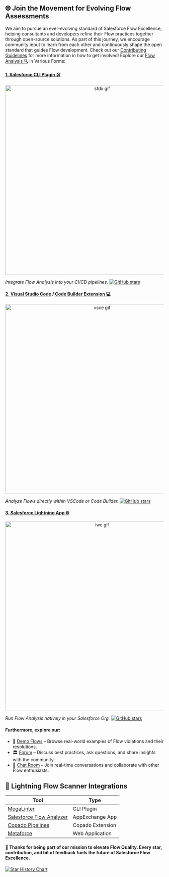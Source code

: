 ## 🌐 Join the Movement for Evolving Flow Assessments

We aim to pursue an ever-evolving standard of Salesforce Flow Excellence, helping consultants and developers refine their Flow practices together through open-source solutions. As part of this journey, we encourage community input to learn from each other and continuously shape the open standard that guides Flow development. Check out our [Contributing Guidelines](https://github.com/Lightning-Flow-Scanner/lightning-flow-scanner-core/blob/master/CONTRIBUTING.md) for more information in how to get involved! Explore our [Flow Analysis 🔍](https://github.com/Lightning-Flow-Scanner/lightning-flow-scanner-core?tab=readme-ov-file#default-rules) in Various Forms:

#### [1. Salesforce CLI Plugin 🛠️](https://www.npmjs.com/package/lightning-flow-scanner)

<div align="center">
  <a href="https://www.npmjs.com/package/lightning-flow-scanner">
    <img src="/docs/gifs/lfs-sfdx.gif" alt="sfdx gif" width="600"/>
  </a>
</div>

*Integrate Flow Analysis into your CI/CD pipelines.* [![GitHub stars](https://img.shields.io/github/stars/Lightning-Flow-Scanner/lightning-flow-scanner-sfdx)](https://GitHub.com/Lightning-Flow-Scanner/lightning-flow-scanner-sfdx/stargazers/)

#### [2. Visual Studio Code](https://marketplace.visualstudio.com/items?itemName=ForceConfigControl.lightningflowscanner) / [Code Builder Extension 💻](https://open-vsx.org/extension/ForceConfigControl/lightningflowscanner)

<div align="center">
  <a href="https://marketplace.visualstudio.com/items?itemName=ForceConfigControl.lightningflowscanner">
    <img src="/docs/gifs/lfs-vsce.gif" alt="vsce gif" width="600"/>
  </a>
</div>

*Analyze Flows directly within VSCode or Code Builder.* [![GitHub stars](https://img.shields.io/github/stars/Lightning-Flow-Scanner/lightning-flow-scanner-vsce)](https://github.com/Lightning-Flow-Scanner/lightning-flow-scanner-vsce/stargazers)

#### [3. Salesforce Lightning App 🌐](https://github.com/Lightning-Flow-Scanner/lightning-flow-scanner-app)

<div align="center">
  <a href="https://github.com/Lightning-Flow-Scanner/lightning-flow-scanner-app">
    <img src="/docs/gifs/lfs-lwc.gif" alt="lwc gif" width="600"/>
  </a>
</div>

*Run Flow Analysis natively in your Salesforce Org.* [![GitHub stars](https://img.shields.io/github/stars/Lightning-Flow-Scanner/lightning-flow-scanner-app)](https://GitHub.com/Lightning-Flow-Scanner/lightning-flow-scanner-app/stargazers/)

#### Furthermore, explore our:

* 📂 [Demo Flows](https://github.com/Lightning-Flow-Scanner/lightning-flow-scanner-example-flows) – Browse real-world examples of Flow violations and their resolutions.
* 🏛️ [Forum](https://github.com/orgs/Lightning-Flow-Scanner/discussions) – Discuss best practices, ask questions, and share insights with the community.
* 💬 [Chat Room](https://matrix.to/#/#lightning-flow-scanner:matrix.org) – Join real-time conversations and collaborate with other Flow enthusiasts.

## 🔌 Lightning Flow Scanner Integrations

| Tool                            | Type         |
|----------------------------------|--------------|
| [MegaLinter](https://nvuillam.github.io/mega-linter/)           | CLI Plugin    |
| [Salesforce Flow Analyzer](https://appexchange.salesforce.com/appxListingDetail?listingId=a0N4V00000G4W3UUAV) | AppExchange App |
| [Copado Pipelines](https://www.copado.com/)                     | Copado Extension     |
| [Metaforce](https://metaforce.ltd/)                              | Web Application     |

#### 🙏 Thanks for being part of our mission to elevate Flow Quality. Every star, contribution, and bit of feedback fuels the future of Salesforce Flow Excellence.

[![Star History Chart](https://api.star-history.com/svg?repos=Lightning-Flow-Scanner/lightning-flow-scanner-sfdx,Lightning-Flow-Scanner/lightning-flow-scanner-core,Lightning-Flow-Scanner/lightning-flow-scanner-vsce&type=Date)](https://www.star-history.com/#Lightning-Flow-Scanner/lightning-flow-scanner-sfdx&Lightning-Flow-Scanner/lightning-flow-scanner-core&Lightning-Flow-Scanner/lightning-flow-scanner-vsce&Date)
